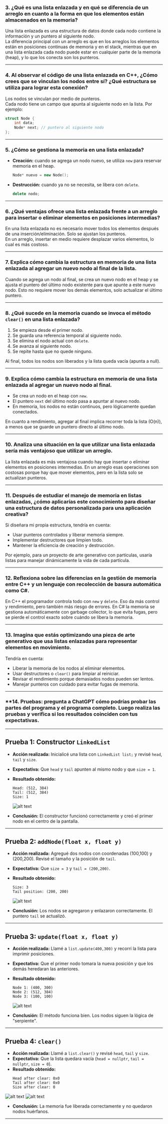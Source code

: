 ### 3. ¿Qué es una lista enlazada y en qué se diferencia de un arreglo en cuanto a la forma en que los elementos están almacenados en la memoria?
Una lista enlazada es una estructura de datos donde cada nodo contiene la información y un puntero al siguiente nodo.  
La diferencia principal con un arreglo es que en los arreglos los elementos están en posiciones continuas de memoria y en el stack, mientras que en una lista enlazada cada nodo puede estar en cualquier parte de la memoria (heap), y lo que los conecta son los punteros.

---

### 4. Al observar el código de una lista enlazada en C++, ¿Cómo crees que se vinculan los nodos entre sí? ¿Qué estructura se utiliza para lograr esta conexión?
Los nodos se vinculan por medio de punteros.  
Cada nodo tiene un campo que apunta al siguiente nodo en la lista. Por ejemplo:

```cpp
struct Node {
    int data;
    Node* next; // puntero al siguiente nodo
};
```

---

### 5. ¿Cómo se gestiona la memoria en una lista enlazada?
- **Creación:** cuando se agrega un nodo nuevo, se utiliza `new` para reservar memoria en el heap.
  ```cpp
  Node* nuevo = new Node();
  ```
- **Destrucción:** cuando ya no se necesita, se libera con `delete`.
  ```cpp
  delete nodo;
  ```
---

### 6. ¿Qué ventajas ofrece una lista enlazada frente a un arreglo para insertar o eliminar elementos en posiciones intermedias?
En una lista enlazada no es necesario mover todos los elementos después de una inserción/eliminación. Solo se ajustan los punteros.  
En un arreglo, insertar en medio requiere desplazar varios elementos, lo cual es más costoso.

---

### **7. Explica cómo cambia la estructura en memoria de una lista enlazada al agregar un nuevo nodo al final de la lista.**

Cuando se agrega un nodo al final, se crea un nuevo nodo en el heap y se
ajusta el puntero del último nodo existente para que apunte a este nuevo
nodo. Esto no requiere mover los demás elementos, solo actualizar el
último puntero.

---

### 8. ¿Qué sucede en la memoria cuando se invoca el método `clear()` en una lista enlazada?
1. Se empieza desde el primer nodo.  
2. Se guarda una referencia temporal al siguiente nodo.  
3. Se elimina el nodo actual con `delete`.  
4. Se avanza al siguiente nodo.  
5. Se repite hasta que no quede ninguno.  

Al final, todos los nodos son liberados y la lista queda vacía (apunta a null).

---

### 9. Explica cómo cambia la estructura en memoria de una lista enlazada al agregar un nuevo nodo al final.
- Se crea un nodo en el heap con `new`.  
- El puntero `next` del último nodo pasa a apuntar al nuevo nodo.  
- En memoria, los nodos no están continuos, pero lógicamente quedan conectados.  

En cuanto a rendimiento, agregar al final implica recorrer toda la lista (O(n)), a menos que se guarde un puntero directo al último nodo.

---

### **10. Analiza una situación en la que utilizar una lista enlazada sería más ventajoso que utilizar un arreglo.**

La lista enlazada es más ventajosa cuando hay que insertar o eliminar
elementos en posiciones intermedias.
En un arreglo esas operaciones son costosas porque hay que mover
elementos, pero en la lista solo se actualizan punteros.

------------------------------------------------------------------------

### **11. Después de estudiar el manejo de memoria en listas enlazadas, ¿cómo aplicarías este conocimiento para diseñar una estructura de datos personalizada para una aplicación creativa?**

Si diseñara mi propia estructura, tendría en cuenta:
- Usar punteros controlados y liberar memoria siempre.
- Implementar destructores que limpien todo.
- Mantener la eficiencia de creación y destrucción.

Por ejemplo, para un proyecto de arte generativo con partículas, usaría
listas para manejar dinámicamente la vida de cada partícula.

------------------------------------------------------------------------

### **12. Reflexiona sobre las diferencias en la gestión de memoria entre C++ y un lenguaje con recolección de basura automática como C#.**

En C++ el programador controla todo con `new` y `delete`. Eso da más
control y rendimiento, pero también más riesgo de errores.
En C# la memoria se gestiona automáticamente con garbage collector, lo
que evita fugas, pero se pierde el control exacto sobre cuándo se libera
la memoria.

------------------------------------------------------------------------

### **13. Imagina que estás optimizando una pieza de arte generativo que usa listas enlazadas para representar elementos en movimiento.**

Tendría en cuenta:
- Liberar la memoria de los nodos al eliminar elementos.
- Usar destructores o `clear()` para limpiar al reiniciar.
- Revisar el rendimiento porque demasiados nodos pueden ser lentos.
- Manejar punteros con cuidado para evitar fugas de memoria.

------------------------------------------------------------------------

### **14. Pruebas: pregunta a ChatGPT cómo podrías probar las partes del programa y el programa completo. Luego realiza las pruebas y verifica si los resultados coinciden con tus expectativas.  
---

## Prueba 1: Constructor `LinkedList`
- **Acción realizada:** Inicialicé una lista con `LinkedList list;` y revisé `head`, `tail` y `size`.
- **Expectativa:** Que `head` y `tail` apunten al mismo nodo y que `size = 1`.
- **Resultado obtenido:**  
  ```
  Head: (512, 384)
  Tail: (512, 384)
  Size: 1
  ```
  ![alt text](<Imagenes/Prueba 1.png>)

- **Conclusión:** El constructor funcionó correctamente y creó el primer nodo en el centro de la pantalla. 

---

## Prueba 2: `addNode(float x, float y)`
- **Acción realizada:** Agregué dos nodos con coordenadas (100,100) y (200,200). Revisé el tamaño y la posición de `tail`.
- **Expectativa:** Que `size = 3` y `tail = (200,200)`.
- **Resultado obtenido:**  
  ```
  Size: 3
  Tail position: (200, 200)
  ```
  ![alt text](<Imagenes/Prueba 2.png>)  

- **Conclusión:** Los nodos se agregaron y enlazaron correctamente. El puntero `tail` se actualizó. 

---

## Prueba 3: `update(float x, float y)`
- **Acción realizada:** Llamé a `list.update(400,300)` y recorrí la lista para imprimir posiciones.
- **Expectativa:** Que el primer nodo tomara la nueva posición y que los demás heredaran las anteriores.
- **Resultado obtenido:**  
  ```
  Node 1: (400, 300)
  Node 2: (512, 384)
  Node 3: (100, 100)
  ```
  ![alt text](<Imagenes/Prueba 3.png>)

- **Conclusión:** El método funciona bien. Los nodos siguen la lógica de "serpiente". 

---

## Prueba 4: `clear()`
- **Acción realizada:** Llamé a `list.clear()` y revisé `head`, `tail` y `size`.
- **Expectativa:** Que la lista quedara vacía (`head = nullptr`, `tail = nullptr`, `size = 0`).
- **Resultado obtenido:**  
  ```
  Head after clear: 0x0
  Tail after clear: 0x0
  Size after clear: 0
  ```
![alt text](<Imagenes/Prueba 4 A.png>)
![alt text](<Imagenes/Prueba 4 B.png>)

- **Conclusión:** La memoria fue liberada correctamente y no quedaron nodos huérfanos. 

---